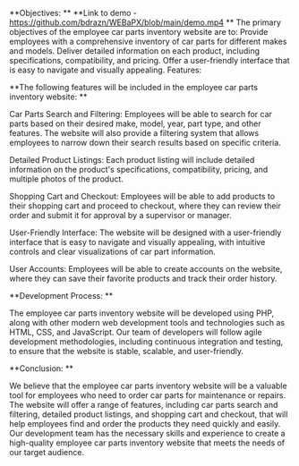 **Objectives:
**
**Link to demo - https://github.com/bdrazn/WEBaPX/blob/main/demo.mp4 **
The primary objectives of the employee car parts inventory website are to:
Provide employees with a comprehensive inventory of car parts for different makes and models.
Deliver detailed information on each product, including specifications, compatibility, and pricing.
Offer a user-friendly interface that is easy to navigate and visually appealing.
Features:

**The following features will be included in the employee car parts inventory website:
**

Car Parts Search and Filtering: Employees will be able to search for car parts based on their desired make, model, year, part type, and other features. The website will also provide a filtering system that allows employees to narrow down their search results based on specific criteria.

Detailed Product Listings: Each product listing will include detailed information on the product's specifications, compatibility, pricing, and multiple photos of the product.

Shopping Cart and Checkout: Employees will be able to add products to their shopping cart and proceed to checkout, where they can review their order and submit it for approval by a supervisor or manager.

User-Friendly Interface: The website will be designed with a user-friendly interface that is easy to navigate and visually appealing, with intuitive controls and clear visualizations of car part information.

User Accounts: Employees will be able to create accounts on the website, where they can save their favorite products and track their order history.


**Development Process:
**

The employee car parts inventory website will be developed using PHP, along with other modern web development tools and technologies such as HTML, CSS, and JavaScript. Our team of developers will follow agile development methodologies, including continuous integration and testing, to ensure that the website is stable, scalable, and user-friendly.


**Conclusion:
**

We believe that the employee car parts inventory website will be a valuable tool for employees who need to order car parts for maintenance or repairs. The website will offer a range of features, including car parts search and filtering, detailed product listings, and shopping cart and checkout, that will help employees find and order the products they need quickly and easily. Our development team has the necessary skills and experience to create a high-quality employee car parts inventory website that meets the needs of our target audience.
